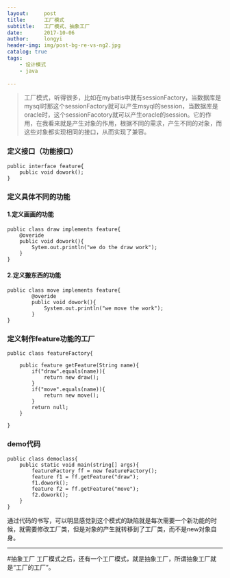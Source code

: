 ```yaml
---
layout:     post
title:      工厂模式
subtitle:   工厂模式、抽象工厂
date:       2017-10-06
author:     longyi
header-img: img/post-bg-re-vs-ng2.jpg
catalog: true
tags:
    - 设计模式
    - java
    
---
```

>工厂模式，听得很多，比如在mybatis中就有sessionFactory，当数据库是mysql时那这个sessionFactory就可以产生msyql的session，当数据库是oracle时，这个sessionFacotory就可以产生oracle的session。它的作用，在我看来就是产生对象的作用，根据不同的需求，产生不同的对象，而这些对象都实现相同的接口，从而实现了兼容。

### 定义接口（功能接口）
	public interface feature{
		public void dowork();
	}

### 定义具体不同的功能

#### 1.定义画画的功能

	public class draw implements feature{
		@overide
		public void dowork(){
 			Sytem.out.println("we do the draw work");
		}
    }

#### 2.定义搬东西的功能

	public class move implements feature{
			@overide
			public void dowork(){
				System.out.println("we move the work");
			}	
	}

### 定义制作feature功能的工厂

	public class featureFactory{
		
		public feature getFeature(String name){
			if("draw".equals(name)){
				return new draw();
			}
			if("move".equals(name)){
				return new move();
			}
			return null;
		}
		
	}

### demo代码
	
	public class democlass{
		public static void main(string[] args){
			featureFactory ff = new featureFactory();
			feature f1 = ff.getFeature("draw");
			f1.dowork();
			feature f2 = ff.getFeature("move");
			f2.dowork();
		}
	}

通过代码的书写，可以明显感觉到这个模式的缺陷就是每次需要一个新功能的时候，就需要修改工厂类，但是对象的产生就转移到了工厂类，而不是new对象自身。


----------
#抽象工厂
工厂模式之后，还有一个工厂模式，就是抽象工厂，所谓抽象工厂就是“工厂的工厂”。